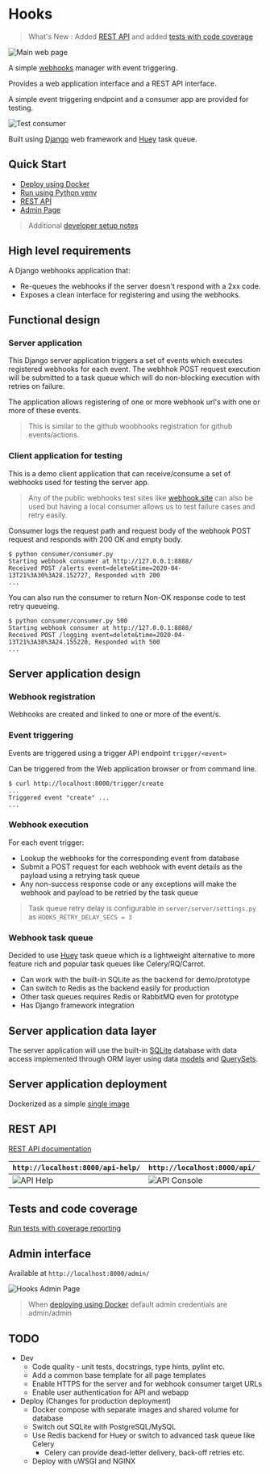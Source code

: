 # Hooks

> What's New : Added [REST API](docs/api.md) and added [tests with code coverage](docs/tests.md)

![Main web page](docs/screenshots/webhook-app.png)

A simple [webhooks](https://en.wikipedia.org/wiki/Webhook) manager with event  triggering.

Provides a web application interface and a REST API interface.

A simple event triggering endpoint and a consumer app are provided for testing.

![Test consumer](docs/screenshots/consumer.png)

Built using [Django](https://www.djangoproject.com) web framework and [Huey](https://huey.readthedocs.io/en/latest/)
task queue.

## Quick Start

- [Deploy using Docker](docs/docker.md)
- [Run using Python venv](docs/python-venv.md)
- [REST API](docs/api.md)
- [Admin Page](#admin-interface)

> Additional [developer setup notes](docs/developer-notes.md)

## High level requirements

A Django webhooks application that:
 - Re-queues the webhooks if the server doesn't respond with a 2xx code.
 - Exposes a clean interface for registering and using the webhooks.

## Functional design

### Server application

This Django server application triggers a set of events which executes registered webhooks for each event.
The webhhok POST request execution will be submitted to a task queue which will do non-blocking execution with
retries on failure.

The application allows registering of one or more webhook url's with one or more of these events.

> This is similar to the github woobhooks registration for github events/actions.

### Client application for testing

This is a demo client application that can receive/consume a set of webhooks used for testing the server app.

> Any of the public webhooks test sites like [webhook.site](https://webhook.site) can also be used but having a local
>consumer allows us to test failure cases and retry easily.

Consumer logs the request path and request body of the webhook POST request and responds with 200 OK and empty body.

```shell script
$ python consumer/consumer.py
Starting webhook consumer at http://127.0.0.1:8888/
Received POST /alerts event=delete&time=2020-04-13T21%3A30%3A28.152727, Responded with 200
...
```

You can also run the consumer to return Non-OK response code to test retry queueing.

```shell script
$ python consumer/consumer.py 500
Starting webhook consumer at http://127.0.0.1:8888/
Received POST /logging event=delete&time=2020-04-13T21%3A38%3A24.155220, Responded with 500
...
```

## Server application design

### Webhook registration

Webhooks are created and linked to one or more of the event/s.

### Event triggering

Events are triggered using a trigger API endpoint `trigger/<event>`

Can be triggered from the Web application browser or from command line.

```shell script
$ curl http://localhost:8000/trigger/create
...
Triggered event "create" ...
...
```

### Webhook execution

For each event trigger:
 - Lookup the webhooks for the corresponding event from database
 - Submit a POST request for each webhook with event details as the payload using a retrying task queue
 - Any non-success response code or any exceptions will make the webhook and payload to be retried by the task queue

> Task queue retry delay is configurable in `server/server/settings.py` as `HOOKS_RETRY_DELAY_SECS = 3`

### Webhook task queue

Decided to use [Huey](https://huey.readthedocs.io/en/latest/) task queue which is a lightweight alternative to more
feature rich and popular task queues like Celery/RQ/Carrot.

- Can work with the built-in SQLite as the backend for demo/prototype
- Can switch to Redis as the backend easily for production
- Other task queues requires Redis or RabbitMQ even for prototype
- Has Django framework integration

## Server application data layer

The server application will use the built-in [SQLite](https://www.sqlite.org/index.html) database with data access
implemented through ORM layer using data [models](https://docs.djangoproject.com/en/3.0/topics/db/models/) and
[QuerySets](https://docs.djangoproject.com/en/3.0/ref/models/querysets/#django.db.models.query.QuerySet).

## Server application deployment

Dockerized as a simple [single image](docker.md)

## REST API

[REST API documentation](docs/api.md)


| `http://localhost:8000/api-help/` | `http://localhost:8000/api/` |
| --- | --- |
| ![API Help](docs/screenshots/api-help.png) |  ![API Console](docs/screenshots/api-console.png) |


## Tests and code coverage

[Run tests with coverage reporting](docs/tests.md)

## Admin interface

Available at `http://localhost:8000/admin/`

![Hooks Admin Page](docs/screenshots/admin-console.png)

> When [deploying using Docker](docs/docker.md) default admin credentials are admin/admin

## TODO

- Dev
  - Code quality - unit tests, docstrings, type hints, pylint etc.
  - Add a common base template for all page templates
  - Enable HTTPS for the server and for webhook consumer target URLs
  - Enable user authentication for API and webapp
- Deploy (Changes for production deployment)
  - Docker compose with separate images and shared volume for database
  - Switch out SQLite with PostgreSQL/MySQL
  - Use Redis backend for Huey or switch to advanced task queue like Celery
    - Celery can provide dead-letter delivery, back-off retries etc.
  - Deploy with uWSGI and NGINX
